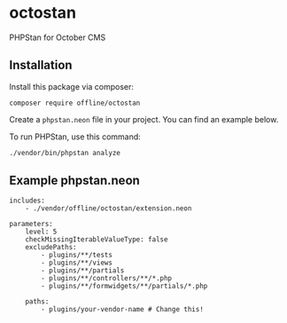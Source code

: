 # octostan

PHPStan for October CMS

## Installation

Install this package via composer:

```
composer require offline/octostan
```

Create a `phpstan.neon` file in your project. You can find an example below.

To run PHPStan, use this command:

```bash
./vendor/bin/phpstan analyze 
```

## Example phpstan.neon

```neon
includes:
    - ./vendor/offline/octostan/extension.neon

parameters:
    level: 5
    checkMissingIterableValueType: false
    excludePaths:
        - plugins/**/tests
        - plugins/**/views
        - plugins/**/partials
        - plugins/**/controllers/**/*.php
        - plugins/**/formwidgets/**/partials/*.php
        
    paths:
        - plugins/your-vendor-name # Change this!
```
